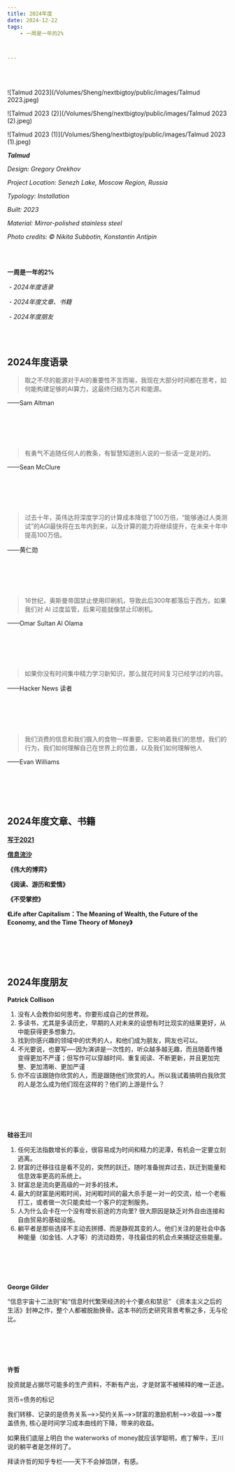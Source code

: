 ```yaml
---
title: 2024年度
date: 2024-12-22
tags: 
    - 一周是一年的2%



---
```




<br>

<br>



![Talmud 2023](/Volumes/Sheng/nextbigtoy/public/images/Talmud 2023.jpeg)

![Talmud 2023 (2)](/Volumes/Sheng/nextbigtoy/public/images/Talmud 2023 (2).jpeg)

![Talmud 2023 (1)](/Volumes/Sheng/nextbigtoy/public/images/Talmud 2023 (1).jpeg)



***Talmud***

*Design: Gregory Orekhov*

*Project Location: Senezh Lake, Moscow Region, Russia*

*Typology: Installation*

*Built: 2023*

*Material: Mirror-polished stainless steel*

*Photo credits: © Nikita Subbotin, Konstantin Antipin*



<br>

<br>



**一周是一年的2%**

​    *- 2024年度语录*

​    *- 2024年度文章、书籍*

​    *- 2024年度朋友*





<br>

<br>

## **2024年度语录**

> 取之不尽的能源对于AI的重要性不言而喻，我现在大部分时间都在思考，如何能构建足够的AI算力，这最终归结为芯片和能源。

——Sam Altman





<br>

<br>

<br>

<br>



> 有勇气不追随任何人的教条，有智慧知道别人说的一些话一定是对的。

——Sean McClure



<br>

<br>

<br>

<br>



> 过去十年，英伟达将深度学习的计算成本降低了100万倍，“能够通过人类测试”的AGI最快将在五年内到来，以及计算的能力将继续提升，在未来十年中提高100万倍。

——黄仁勋



<br>

<br>

<br>

<br>



> 16世纪，奥斯曼帝国禁止使用印刷机，导致此后300年都落后于西方。如果我们对 AI 过度监管，后果可能就像禁止印刷机。

——Omar Sultan Al Olama

<br>

<br>

<br>

<br>





> 如果你没有时间集中精力学习新知识，那么就花时间复习已经学过的内容。

——Hacker News 读者



<br>

<br>

<br>

<br>



> 我们消费的信息和我们摄入的食物一样重要。它影响着我们的思想，我们的行为，我们如何理解自己在世界上的位置，以及我们如何理解他人 

——Evan Williams



<br>

<br>

<br>

<br>



## **2024年度文章、书籍**

[**写于2021**](https://para.bearblog.dev/2021/)





[**信息流沙**](https://www.yuque.com/ppip/info/zqno44)





**《伟大的博弈》**



**《阅读、游历和爱情》**



**《不受掌控》**



**《Life after Capitalism：The Meaning of Wealth, the Future of the Economy, and the Time Theory of Money》**





<br>

<br>

<br>

<br>







## **2024年度朋友**

**Patrick Collison**

1. 没有人会教你如何思考。你要形成自己的世界观。
2. 多读书，尤其是多读历史，早期的人对未来的设想有时比现实的结果更好，从中能获得更多想象力。
3. 找到你感兴趣的领域中的优秀的人，和他们成为朋友，网友也可以。
4. 不光要说，也要写—-因为演讲是一次性的，听众越多越无趣，而且随着传播变得更加不严谨；但写作可以穿越时间、重复阅读、不断更新，并且更加完整、更加清晰、更加严谨
5. 你不应该跟随你欣赏的人，而是跟随他们欣赏的人。所以我试着搞明白我欣赏的人是怎么成为他们现在这样的？他们的上游是什么？

<br>

<br>

<br>

<br>





**硅谷王川**

1. 任何无法指数增长的事业，很容易成为时间和精力的泥潭，有机会一定要立刻逃离。
2. 财富的迁移往往是看不见的，突然的跃迁。随时准备抛弃过去，跃迁到能量和信息效率更高的系统上。
3. 财富总是流向更高级的一对多的技术。
4. 最大的财富是闲暇时间，对闲暇时间的最大杀手是一对一的交流，给一个老板打工，或者做一次只能卖给一个客户的定制服务。
5. 人为什么会卡在一个没有增长前途的方向里? 很大原因是缺乏对外自由连接和自由贸易的基础设施。
6. 躺平者是那些选择不主动去拼搏、而是静观其变的人。他们关注的是社会中各种能量（如金钱、人才等）的流动趋势，寻找最佳的机会点来捕捉这些能量。



<br>

<br>

<br>

<br>



**George Gilder**

“信息宇宙十二法则”和“信息时代繁荣经济的十个要点和禁忌” 《资本主义之后的生活》封神之作，整个人都被脱胎换骨。这本书的历史研究背景考察之多，无与伦比。



<br>

<br>

<br>

<br>



**许哲**

投资就是占据尽可能多的生产资料，不断有产出，才是财富不被稀释的唯一正途。

货币=债务的标记

我们转移、记录的是债务关系——>>契约关系——>>财富的激励机制——>>收益——>>覆盖债务, 核心是时间学习成本曲线的下降，带来的收益。

如果我们底层上明白 the waterworks of money就应该学聪明，庖丁解牛，王川说的躺平者是怎样的了。

拜读许哲的知乎专栏——天下不会掉馅饼，有感。